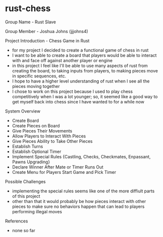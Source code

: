 # rust-chess

Group Name - Rust Slave

Group Member - Joshua Johns (jjjohns4)

Project Introduction - Chess Game in Rust
- for my project I decided to create a functional game of chess in rust
- I want to be able to create a board that players would be able to interact with and face off against another player or engine
- in this project I feel like I'll be able to use many aspects of rust from creating the board, to taking inputs from players, to making pieces move in specific sequences, etc.
- I hope to have a higher level understanding of rust when I see all the pieces moving together
- I chose to work on this project because I used to play chess competitively when I was a lot younger; so, it seemed like a good way to get myself back into chess since I have wanted to for a while now

System Overview
- Create Board
- Create Pieces on Board
- Give Pieces Their Movements
- Allow Players to Interact With Pieces
- Give Pieces Ability to Take Other Pieces
- Establish Turns
- Establish Optional Timer
- Implement Special Rules {Castling, Checks, Checkmates, Enpassant, Pawns Upgrading}
- Declare Winner After Mate or Timer Runs Out
- Create Menu for Players Start Game and Pick Timer

Possible Challenges
- implementing the special rules seems like one of the more diffiult parts of this project
- other than that it would probably be how pieces interact with other pieces to make sure no behaviors happen that can lead to players performing illegal moves

References
- none so far
